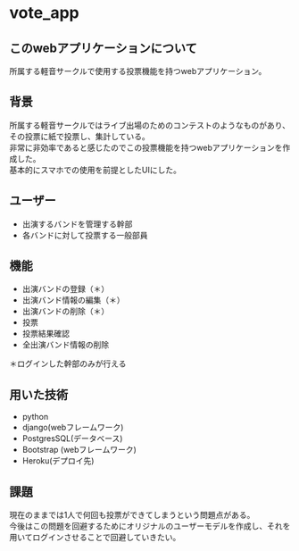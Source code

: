 # vote_app

## このwebアプリケーションについて
所属する軽音サークルで使用する投票機能を持つwebアプリケーション。

## 背景
所属する軽音サークルではライブ出場のためのコンテストのようなものがあり、その投票に紙で投票し、集計している。  
非常に非効率であると感じたのでこの投票機能を持つwebアプリケーションを作成した。  
基本的にスマホでの使用を前提としたUIにした。

## ユーザー
- 出演するバンドを管理する幹部
- 各バンドに対して投票する一般部員

## 機能
- 出演バンドの登録（＊）
- 出演バンド情報の編集（＊）
- 出演バンドの削除（＊）
- 投票
- 投票結果確認
- 全出演バンド情報の削除

＊ログインした幹部のみが行える

## 用いた技術
- python 
- django(webフレームワーク)
- PostgresSQL(データベース)
- Bootstrap (webフレームワーク)
- Heroku(デプロイ先)

## 課題
現在のままでは1人で何回も投票ができてしまうという問題点がある。  
今後はこの問題を回避するためにオリジナルのユーザーモデルを作成し、それを用いてログインさせることで回避していきたい。

